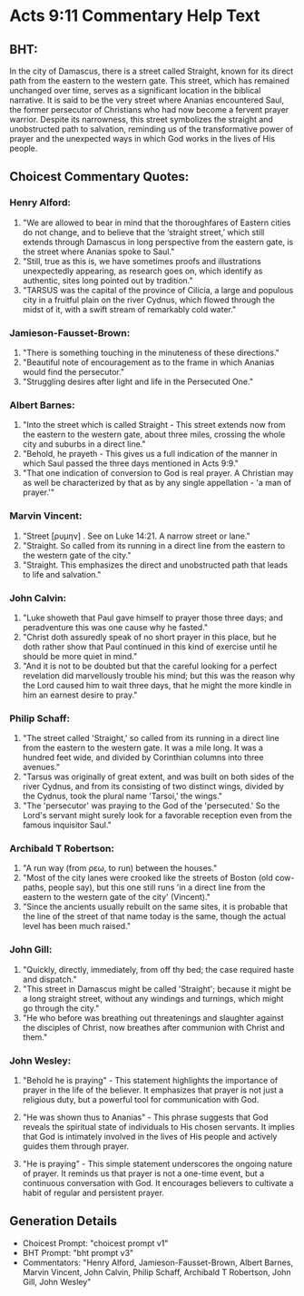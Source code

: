 # Acts 9:11 Commentary Help Text

## BHT:
In the city of Damascus, there is a street called Straight, known for its direct path from the eastern to the western gate. This street, which has remained unchanged over time, serves as a significant location in the biblical narrative. It is said to be the very street where Ananias encountered Saul, the former persecutor of Christians who had now become a fervent prayer warrior. Despite its narrowness, this street symbolizes the straight and unobstructed path to salvation, reminding us of the transformative power of prayer and the unexpected ways in which God works in the lives of His people.

## Choicest Commentary Quotes:
### Henry Alford:
1. "We are allowed to bear in mind that the thoroughfares of Eastern cities do not change, and to believe that the ‘straight street,’ which still extends through Damascus in long perspective from the eastern gate, is the street where Ananias spoke to Saul."
2. "Still, true as this is, we have sometimes proofs and illustrations unexpectedly appearing, as research goes on, which identify as authentic, sites long pointed out by tradition."
3. "TARSUS was the capital of the province of Cilicia, a large and populous city in a fruitful plain on the river Cydnus, which flowed through the midst of it, with a swift stream of remarkably cold water."

### Jamieson-Fausset-Brown:
1. "There is something touching in the minuteness of these directions."
2. "Beautiful note of encouragement as to the frame in which Ananias would find the persecutor."
3. "Struggling desires after light and life in the Persecuted One."

### Albert Barnes:
1. "Into the street which is called Straight - This street extends now from the eastern to the western gate, about three miles, crossing the whole city and suburbs in a direct line."
2. "Behold, he prayeth - This gives us a full indication of the manner in which Saul passed the three days mentioned in Acts 9:9."
3. "That one indication of conversion to God is real prayer. A Christian may as well be characterized by that as by any single appellation - 'a man of prayer.'"

### Marvin Vincent:
1. "Street [ρυμην] . See on Luke 14:21. A narrow street or lane." 
2. "Straight. So called from its running in a direct line from the eastern to the western gate of the city." 
3. "Straight. This emphasizes the direct and unobstructed path that leads to life and salvation."

### John Calvin:
1. "Luke showeth that Paul gave himself to prayer those three days; and peradventure this was one cause why he fasted."
2. "Christ doth assuredly speak of no short prayer in this place, but he doth rather show that Paul continued in this kind of exercise until he should be more quiet in mind."
3. "And it is not to be doubted but that the careful looking for a perfect revelation did marvellously trouble his mind; but this was the reason why the Lord caused him to wait three days, that he might the more kindle in him an earnest desire to pray."

### Philip Schaff:
1. "The street called 'Straight,' so called from its running in a direct line from the eastern to the western gate. It was a mile long. It was a hundred feet wide, and divided by Corinthian columns into three avenues." 
2. "Tarsus was originally of great extent, and was built on both sides of the river Cydnus, and from its consisting of two distinct wings, divided by the Cydnus, took the plural name 'Tarsoi,' the wings." 
3. "The 'persecutor' was praying to the God of the 'persecuted.' So the Lord's servant might surely look for a favorable reception even from the famous inquisitor Saul."

### Archibald T Robertson:
1. "A run way (from ρεω, to run) between the houses." 
2. "Most of the city lanes were crooked like the streets of Boston (old cow-paths, people say), but this one still runs 'in a direct line from the eastern to the western gate of the city' (Vincent)." 
3. "Since the ancients usually rebuilt on the same sites, it is probable that the line of the street of that name today is the same, though the actual level has been much raised."

### John Gill:
1. "Quickly, directly, immediately, from off thy bed; the case required haste and dispatch."
2. "This street in Damascus might be called 'Straight'; because it might be a long straight street, without any windings and turnings, which might go through the city."
3. "He who before was breathing out threatenings and slaughter against the disciples of Christ, now breathes after communion with Christ and them."

### John Wesley:
1. "Behold he is praying" - This statement highlights the importance of prayer in the life of the believer. It emphasizes that prayer is not just a religious duty, but a powerful tool for communication with God.

2. "He was shown thus to Ananias" - This phrase suggests that God reveals the spiritual state of individuals to His chosen servants. It implies that God is intimately involved in the lives of His people and actively guides them through prayer.

3. "He is praying" - This simple statement underscores the ongoing nature of prayer. It reminds us that prayer is not a one-time event, but a continuous conversation with God. It encourages believers to cultivate a habit of regular and persistent prayer.


## Generation Details
- Choicest Prompt: "choicest prompt v1"
- BHT Prompt: "bht prompt v3"
- Commentators: "Henry Alford, Jamieson-Fausset-Brown, Albert Barnes, Marvin Vincent, John Calvin, Philip Schaff, Archibald T Robertson, John Gill, John Wesley"
